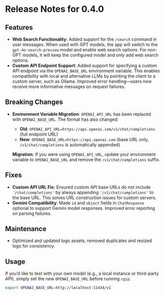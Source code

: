 # Release Notes for 0.4.0

## Features
- **Web Search Functionality**: Added support for the `/search` command in user messages. When used with GPT models, the app will switch to the `gpt-4o-search-preview` model and enable web search options. For non-GPT models, it will keep the configured model and only add web search options.
- **Custom API Endpoint Support**: Added support for specifying a custom API endpoint via the `OPENAI_BASE_URL` environment variable. This enables compatibility with local and alternative LLMs by pointing the client to a custom server, such as Ollama. Improved error handling—users now receive more informative messages on request failures.

## Breaking Changes
- **Environment Variable Migration**: `OPENAI_API_URL` has been replaced with `OPENAI_BASE_URL`. The format has also changed:
  - **Old**: `OPENAI_API_URL=https://api.openai.com/v1/chat/completions` (full endpoint URL)
  - **New**: `OPENAI_BASE_URL=https://api.openai.com` (base URL only, `/v1/chat/completions` is automatically appended)
  
  **Migration**: If you were using `OPENAI_API_URL`, update your environment variable to `OPENAI_BASE_URL` and remove the `/v1/chat/completions` suffix.

## Fixes
- **Custom API URL Fix**: Ensured custom API base URLs do not include `'/chat/completions'` by always appending `'/v1/chat/completions'` to the base URL. This solves URL construction issues for custom servers.
- **Gemini Compatibility**: Made `id` and `object` fields in `ChatResponse` optional to support Gemini model responses. Improved error reporting on parsing failures.

## Maintenance
- Optimized and updated logo assets; removed duplicates and resized logo for consistency.

## Usage

If you’d like to test with your own model (e.g., a local instance or third-party API), simply set the new `OPENAI_BASE_URL` before running `cgip`.

```sh
export OPENAI_BASE_URL=http://localhost:11434/v1
```

